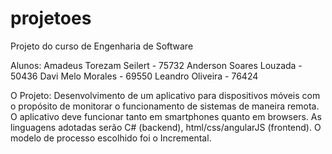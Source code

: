 # projetoes
Projeto do curso de Engenharia de Software

Alunos:
Amadeus Torezam Seilert - 75732
Anderson Soares Louzada - 50436
Davi Melo Morales - 69550
Leandro Oliveira - 76424

O Projeto:
Desenvolvimento de um aplicativo para dispositivos móveis com o propósito de monitorar o funcionamento de sistemas de maneira remota.
O aplicativo deve funcionar tanto em smartphones quanto em browsers.
As linguagens adotadas serão C# (backend), html/css/angularJS (frontend).
O modelo de processo escolhido foi o Incremental.
